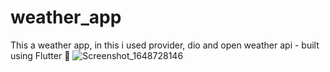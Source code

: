 # weather_app

This a weather app, in this i used provider, dio and open weather api - built using Flutter 💙
![Screenshot_1648728146](https://user-images.githubusercontent.com/70325196/161051712-be9735ce-9c1a-449f-833c-9c6e8bc89cc7.png)
